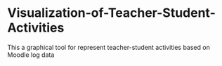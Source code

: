 # Visualization-of-Teacher-Student-Activities
This a graphical tool for represent teacher-student activities based on Moodle log data
